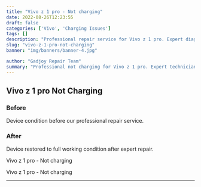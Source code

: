 ```yaml
---
title: "Vivo z 1 pro - Not charging"
date: 2022-08-26T12:23:55
draft: false
categories: ['Vivo', 'Charging Issues']
tags: []
description: "Professional repair service for Vivo z 1 pro. Expert diagnosis and quality repairs in Bangalore."
slug: "vivo-z-1-pro-not-charging"
banner: "img/banners/banner-4.jpg"

author: "Gadjoy Repair Team"
summary: "Professional not charging for Vivo z 1 pro. Expert technicians, quality parts, warranty included."
---
```


## Vivo z 1 pro Not Charging

### Before

Device condition before our professional repair service.

### After

Device restored to full working condition after expert repair.

Vivo z 1 pro - Not charging

Vivo z 1 pro - Not charging

---